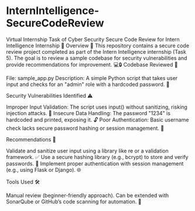 # InternIntelligence-SecureCodeReview
Virtual Internship Task of Cyber Security
Secure Code Review for Intern Intelligence Internship 🎉
Overview 🚀
This repository contains a secure code review project completed as part of the Intern Intelligence internship (Task 5). The goal is to review a sample codebase for security vulnerabilities and provide recommendations for improvement. 💻🔒
Codebase Reviewed 📝

File: sample_app.py
Description: A simple Python script that takes user input and checks for an "admin" role with a hardcoded password. 🐍

Security Vulnerabilities Identified ⚠️

Improper Input Validation: The script uses input() without sanitizing, risking injection attacks. 💉
Insecure Data Handling: The password "1234" is hardcoded and printed, exposing it. 🔓
Poor Authentication: Basic username check lacks secure password hashing or session management. 🔐

Recommendations 🌟

Validate and sanitize user input using a library like re or a validation framework. ✅
Use a secure hashing library (e.g., bcrypt) to store and verify passwords. 🔐
Implement proper authentication with session management (e.g., using Flask or Django). 🌐

Tools Used 🛠️

Manual review (beginner-friendly approach).
Can be extended with SonarQube or GitHub’s code scanning for automation. 🤖





